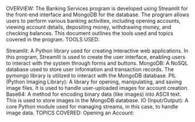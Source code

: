 OVERVIEW: The Banking Services program is developed using Streamlit for the front-end interface and MongoDB for the database. The program allows users to perform various banking activities, including opening accounts, viewing account details, depositing money, withdrawing money, and checking balances. This document outlines the tools used and topics covered in the program. TOOLS USED:

Streamlit: A Python library used for creating interactive web applications. In this program, Streamlit is used to create the user interface, enabling users to interact with the system through forms and buttons.
MongoDB: A NoSQL database used to store user information and transaction records. The pymongo library is utilized to interact with the MongoDB database.
PIL (Python Imaging Library): A library for opening, manipulating, and saving image files. It is used to handle user-uploaded images for account creation.
Base64: A method for encoding binary data (like images) into ASCII text. This is used to store images in the MongoDB database.
IO (Input/Output): A core Python module used for managing streams, in this case, to handle image data. TOPICS COVERED: Opening an Account:
